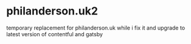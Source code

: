 # philanderson.uk2
temporary replacement for philanderson.uk while i fix it and upgrade to latest version of contentful and gatsby
